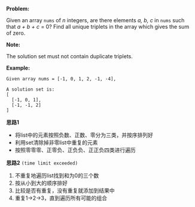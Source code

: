 **Problem:**

Given an array `nums` of *n* integers, are there elements *a, b, c* in `nums` such that *a + b + c* = 0? Find all unique triplets in the array which gives the sum of zero.

**Note:**

The solution set must not contain duplicate triplets.

**Example:**
```
Given array nums = [-1, 0, 1, 2, -1, -4],

A solution set is:
[
  [-1, 0, 1],
  [-1, -1, 2]
]
```

**思路1**
* 将list中的元素按照负数、正数、零分为三类，并按序排列好
* 利用set清除掉非零list中重复的元素
* 按照零零零、正零负、正负负、正正负四类进行遍历

**思路2** `(time limit exceeded)` 
1. 不重复地遍历list找到和为0的三个数
2. 按从小到大的顺序排好
3. 比较是否有重复，没有重复就添加到结果中
4. 重复1->2->3，直到遍历所有可能的组合
